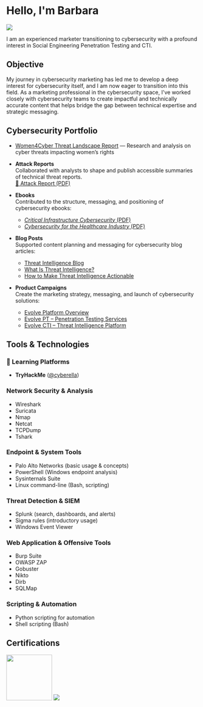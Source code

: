 # Hello, I'm Barbara
<a href="https://www.linkedin.com/in/barbara-mendes/"><img src="https://img.shields.io/badge/-LinkedIn-0072b1?&style=for-the-badge&logo=linkedin&logoColor=white" /></a>

I am an experienced marketer transitioning to cybersecurity with a profound interest in Social Engineering Penetration Testing and CTI. 

## Objective

My journey in cybersecurity marketing has led me to develop a deep interest for cybersecurity itself, and I am now eager to transition into this field.
As a marketing professional in the cybersecurity space, I've worked closely with cybersecurity teams to create impactful and technically accurate content that helps bridge the gap between technical expertise and strategic messaging.

## Cybersecurity Portfolio

- [Women4Cyber Threat Landscape Report](https://github.com/bmendesh/women4cyber-threat-report) — Research and analysis on cyber threats impacting women’s rights

- **Attack Reports**  
  Collaborated with analysts to shape and publish accessible summaries of technical threat reports.  
  [📄 Attack Report (PDF)](https://ac-landing-pages-user-uploads-production.s3.amazonaws.com/0000059413/d93a7f93-dbfe-45da-8743-5f0c6b0bd110.pdf)

- **Ebooks**  
  Contributed to the structure, messaging, and positioning of cybersecurity ebooks:
  - [*Critical Infrastructure Cybersecurity* (PDF)](https://ac-landing-pages-user-uploads-production.s3.amazonaws.com/0000059413/3bb816ad-a88b-4c8f-ac36-fcf917cdafcb.pdf)
  - [*Cybersecurity for the Healthcare Industry* (PDF)](https://ac-landing-pages-user-uploads-production.s3.amazonaws.com/0000059413/02147aa1-9ddf-40d5-ba5e-2ad0197beb32.pdf)

- **Blog Posts**  
  Supported content planning and messaging for cybersecurity blog articles:
  - [Threat Intelligence Blog](https://www.threatintelligence.com/blog/)  
  - [What Is Threat Intelligence?](https://www.threatintelligence.com/blog/threat-intelligence)  
  - [How to Make Threat Intelligence Actionable](https://www.threatintelligence.com/blog/actionable-threat-intelligence)

- **Product Campaigns**  
  Create the marketing strategy, messaging, and launch of cybersecurity solutions:
  - [Evolve Platform Overview](https://www.threatintelligence.com/evolve-platform)  
  - [Evolve PT – Penetration Testing Services](https://www.threatintelligence.com/evolve-pt-penetration-testing)
  - [Evolve CTI – Threat Intelligence Platform](https://www.threatintelligence.com/evolve-cti-cyber-threat-intelligence)  

## Tools & Technologies

### 🧠 Learning Platforms
- **TryHackMe** ([@cyberella](https://tryhackme.com/p/cyberella))

### Network Security & Analysis
- Wireshark  
- Suricata  
- Nmap  
- Netcat  
- TCPDump  
- Tshark

### Endpoint & System Tools
- Palo Alto Networks (basic usage & concepts)  
- PowerShell (Windows endpoint analysis)  
- Sysinternals Suite  
- Linux command-line (Bash, scripting)

### Threat Detection & SIEM
- Splunk (search, dashboards, and alerts)  
- Sigma rules (introductory usage)  
- Windows Event Viewer

### Web Application & Offensive Tools
- Burp Suite  
- OWASP ZAP  
- Gobuster  
- Nikto  
- Dirb  
- SQLMap

### Scripting & Automation
- Python scripting for automation  
- Shell scripting (Bash)

## Certifications
<div>
<p align="left">
  <img src="https://images.credly.com/images/0bf0f2da-a699-4c82-82e2-56dcf1f2e1c7/image.png" width="120" height="120">
  <img src="https://img.shields.io/badge/-Akamai-0099FF?style=for-the-badge&logo=Akamai&logoColor=white" />
</p>
</div>
